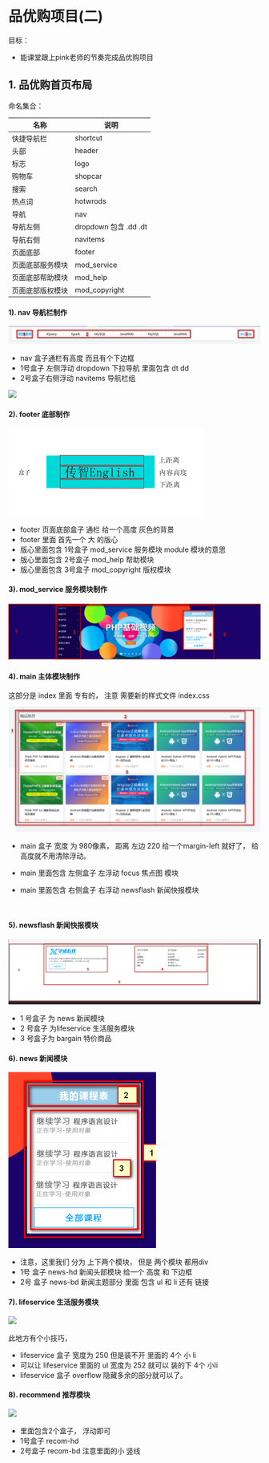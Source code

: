 # 品优购项目(二)

目标：

* 能课堂跟上pink老师的节奏完成品优购项目

##  1. 品优购首页布局

命名集合：

| 名称             | 说明                     |
| ---------------- | ------------------------ |
| 快捷导航栏       | shortcut                 |
| 头部             | header                   |
| 标志             | logo                     |
| 购物车           | shopcar                  |
| 搜索             | search                   |
| 热点词           | hotwrods                 |
| 导航             | nav                      |
| 导航左侧         | dropdown  包含  .dd  .dt |
| 导航右侧         | navitems                 |
| 页面底部         | footer                   |
| 页面底部服务模块 | mod_service              |
| 页面底部帮助模块 | mod_help                 |
| 页面底部版权模块 | mod_copyright            |

#### 1). nav 导航栏制作

<img src="media/3.png" />

* nav 盒子通栏有高度   而且有个下边框
* 1号盒子 左侧浮动 dropdown  下拉导航  里面包含 dt   dd 
* 2号盒子右侧浮动  navitems 导航栏组

 <img src="media/9.png" />

#### 2). footer 底部制作

<img src="media/1.png" />

* footer 页面底部盒子  通栏 给一个高度  灰色的背景
* footer 里面 首先一个 大 的版心
* 版心里面包含 1号盒子  mod_service     服务模块     module  模块的意思
* 版心里面包含 2号盒子 mod_help   帮助模块
* 版心里面包含 3号盒子 mod_copyright   版权模块 

#### 3). mod_service  服务模块制作

<img src="media/2.png" />



#### 4).  main  主体模块制作

这部分是 index 里面 专有的， 注意 需要新的样式文件  index.css  

<img src="media/4.png" />

* main 盒子 宽度 为  980像素， 距离 左边 220  给一个margin-left 就好了， 给高度就不用清除浮动。

* main 里面包含 左侧盒子 左浮动  focus  焦点图 模块 

* main 里面包含 右侧盒子 右浮动  newsflash  新闻快报模块 

  ​

#### 5). newsflash 新闻快报模块

<img src="media/5.png" />

* 1 号盒子 为 news 新闻模块  
* 2 号盒子 为lifeservice  生活服务模块
* 3 号盒子为 bargain  特价商品

#### 6). news 新闻模块

<img src="media/6.png" />

* 注意，这里我们 分为 上下两个模块，  但是 两个模块 都用div   
* 1号 盒子    news-hd   新闻头部模块  给一个 高度 和   下边框   
* 2号 盒子    news-bd   新闻主题部分   里面 包含 ul 和  li  还有 链接 

#### 7). lifeservice  生活服务模块

<img src="media/7.png" />

此地方有个小技巧，

* lifeservice  盒子 宽度为   250   但是装不开  里面的 4个 小 li 
* 可以让  lifeservice    里面的 ul  宽度为 252  就可以 装的下  4个 小li
* lifeservice  盒子  overflow 隐藏多余的部分就可以了。

#### 8). recommend  推荐模块

<img src="media/8.png" />

* 里面包含2个盒子， 浮动即可
* 1号盒子    recom-hd   
* 2号盒子    recom-bd  注意里面的小 竖线   






